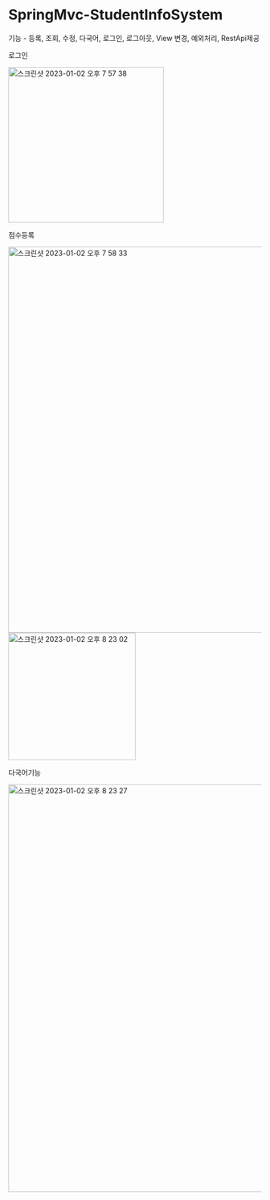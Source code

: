 # SpringMvc-StudentInfoSystem
기능 - 등록, 조회, 수정, 다국어, 로그인, 로그아웃, View 변경, 예외처리, RestApi제공

로그인

<img width="309" alt="스크린샷 2023-01-02 오후 7 57 38" src="https://user-images.githubusercontent.com/114963418/210223186-ed76fb6e-3edc-4273-abc7-ca1c4607d3fe.png">

점수등록

<img width="767" alt="스크린샷 2023-01-02 오후 7 58 33" src="https://user-images.githubusercontent.com/114963418/210223254-f2bc5bfd-b4ed-4b8e-8a4f-b21eba961932.png">
<img width="253" alt="스크린샷 2023-01-02 오후 8 23 02" src="https://user-images.githubusercontent.com/114963418/210225656-19fee2c7-555b-49c9-9438-e8d327ac9325.png">

다국어기능

<img width="810" alt="스크린샷 2023-01-02 오후 8 23 27" src="https://user-images.githubusercontent.com/114963418/210225705-4e5dc72e-0da3-4b7e-81cb-f2f64e610074.png">
